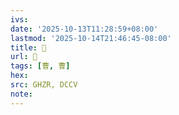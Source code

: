 ```yaml
---
ivs:
date: '2025-10-13T11:28:59+08:00'
lastmod: '2025-10-14T21:46:45-08:00'
title: 󰟦
url: 󰟦
tags: [曹, 曹]
hex: 
src: GHZR, DCCV
note:
---
```

